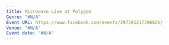 ```yaml
---
title: Microwave Live at Polygon
Genre: "#N/A"
Event URL: https://www.facebook.com/events/297381217396826/
Venue: "#N/A"
Event date: "#N/A"
---
```


